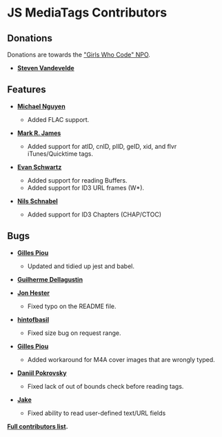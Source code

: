 # JS MediaTags Contributors

## Donations

Donations are towards the ["Girls Who Code" NPO](https://www.classy.org/checkout/donation?eid=77372).
* **[Steven Vandevelde](https://github.com/icidasset)**

## Features

* **[Michael Nguyen](https://github.com/TehTotalPwnage)**
  * Added FLAC support.

* **[Mark R. James](https://github.com/mrj)**
  * Added support for atID, cnID, plID, geID, xid, and flvr iTunes/Quicktime tags.

* **[Evan Schwartz](https://github.com/emschwartz)**
  * Added support for reading Buffers.
  * Added support for ID3 URL frames (W*).

* **[Nils Schnabel](https://github.com/nils)**
  * Added support for ID3 Chapters (CHAP/CTOC)

## Bugs

* **[Gilles Piou](https://github.com/pioug)**
  * Updated and tidied up jest and babel.

* **[Guilherme Dellagustin](https://github.com/dellagustin)**
* **[Jon Hester](https://github.com/jonhester)**
  * Fixed typo on the README file.

* **[hintofbasil](https://github.com/hintofbasil)**
  * Fixed size bug on request range.

* **[Gilles Piou](https://github.com/pioug)**
  * Added workaround for M4A cover images that are wrongly typed.

* **[Daniil Pokrovsky](https://github.com/danii1)**
  * Fixed lack of out of bounds check before reading tags.

* **[Jake](https://github.com/singjsong)**
  * Fixed ability to read user-defined text/URL fields

**[Full contributors list](https://github.com/aadsm/jsmediatags/contributors).**

